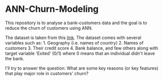 # ANN-Churn-Modeling
This repository is to analyse a bank-customers data and the goal is to reduce the churn of customers using ANN.

The dataset is taken from this [link](https://www.superdatascience.com/deep-learning/). The dataset comes with several variables such as: 
	1. Geography (i.e. names of country)
	2. Names of customers
	3. Their credit score
	4. Bank balance,
	and few others along with target variable 'Exited' (0/1) where 0 means that an individual didn't leave the bank.


I'll try to answer the question: What are some key reasons (or key features) that play major role in customers' churn?